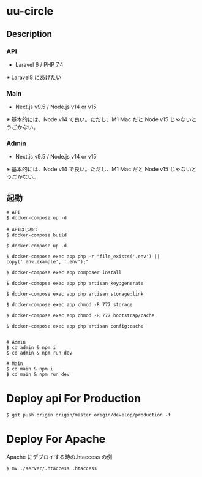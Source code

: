 # uu-circle

## Description

### API

- Laravel 6 / PHP 7.4

※ Laravel8 にあげたい

### Main

- Next.js v9.5 / Node.js v14 or v15

※ 基本的には、Node v14 で良い。ただし、M1 Mac だと Node v15 じゃないとうごかない。

### Admin

- Next.js v9.5 / Node.js v14 or v15

※ 基本的には、Node v14 で良い。ただし、M1 Mac だと Node v15 じゃないとうごかない。

## 起動

```shell
# API
$ docker-compose up -d

# APIはじめて
$ docker-compose build

$ docker-compose up -d

$ docker-compose exec app php -r "file_exists('.env') || copy('.env.example', '.env');"

$ docker-compose exec app composer install

$ docker-comopse exec app php artisan key:generate

$ docker-compose exec app php artisan storage:link

$ docker-compose exec app chmod -R 777 storage

$ docker-compose exec app chmod -R 777 bootstrap/cache

$ docker-compose exec app php artisan config:cache


# Admin
$ cd admin & npm i
$ cd admin & npm run dev

# Main
$ cd main & npm i
$ cd main & npm run dev
```

# Deploy api For Production

```shell
$ git push origin origin/master origin/develop/production -f
```

# Deploy For Apache

Apache にデプロイする時の.htaccess の例

```shell
$ mv ./server/.htaccess .htaccess
```
